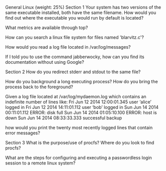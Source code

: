 General Linux (weight: 25%)
Section 1
Your system has two versions of the same executable installed, both have the same filename.  How would you find out where the executable you would run by default is located?

What metrics are available through top?

How can you search a linux file system for files named 'blarvitz.c'?

How would you read a log file located in /var/log/messages?

If I told you to use the command jabberwocky, how can you find its documentation without using Google?

Section 2
How do you redirect stderr and stdout to the same file?

How do you background a long executing process?  How do you bring the process back to the foreground?

Given a log file located at /var/log/mydaemon.log which contains an indefinite number of lines like:
Fri Jun 12 2014 12:00:01.345 user ‘alice’ logged in
Fri Jun 12 2014 14:11:01.112 user ‘bob’ logged in
Sun Jun 14 2014 00:11:01.112 ERROR: disk full
Sun Jun 14 2014 01:05:10.100 ERROR: host is down
Sun Jun 14 2014 08:33:33.333 successful backup

how would you print the twenty most recently logged lines that contain error messages?

Section 3
What is the purpose/use of procfs?  Where do you look to find procfs?

What are the steps for configuring and executing a passwordless login session to a remote linux system?
